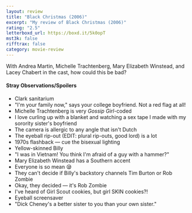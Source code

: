 ```yaml
---
layout: review
title: "Black Christmas (2006)"
excerpt: "My review of Black Christmas (2006)"
rating: "2.5"
letterboxd_url: https://boxd.it/5k0opT
mst3k: false
rifftrax: false
category: movie-review
---
```


With Andrea Martin, Michelle Trachtenberg, Mary Elizabeth Winstead, and Lacey Chabert in the cast, how could this be bad?

#### Stray Observations/Spoilers

- Clark sanitarium
- "I'm your family now," says your college boyfriend. Not a red flag at all!
- Michelle Trachtenberg is very <i>Gossip Girl</i>-coded
- I love curling up with a blanket and watching a sex tape I made with my sorority sister's boyfriend
- The camera is allergic to any angle that isn't Dutch
- The eyeball rip-out (EDIT: plural rip-outs, good lord) is a lot
- 1970s flashback — cue the bisexual lighting
- Yellow-skinned Billy
- "I was in Vietnam! You think I'm afraid of a guy with a hammer?"
- Mary Elizabeth Winstead has a Southern accent
- Everyone is so mean 😪
- They can't decide if Billy's backstory channels Tim Burton or Rob Zombie
- Okay, they decided — it's Rob Zombie
- I've heard of Girl Scout cookies, but girl SKIN cookies?!
- Eyeball screensaver
- "Dick Cheney's a better sister to you than your own sister."
